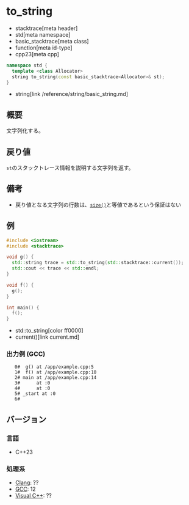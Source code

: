 # to_string
* stacktrace[meta header]
* std[meta namespace]
* basic_stacktrace[meta class]
* function[meta id-type]
* cpp23[meta cpp]

```cpp
namespace std {
  template <class Allocator>
  string to_string(const basic_stacktrace<Allocator>& st);
}
```
* string[link /reference/string/basic_string.md]

## 概要
文字列化する。


## 戻り値
`st`のスタックトレース情報を説明する文字列を返す。


## 備考
- 戻り値となる文字列の行数は、[`size()`](size.md)と等値であるという保証はない


## 例
```cpp example
#include <iostream>
#include <stacktrace>

void g() {
  std::string trace = std::to_string(std::stacktrace::current());
  std::cout << trace << std::endl;
}

void f() {
  g();
}

int main() {
  f();
}
```
* std::to_string[color ff0000]
* current()[link current.md]

### 出力例 (GCC)
```
   0#  g() at /app/example.cpp:5
   1#  f() at /app/example.cpp:10
   2# main at /app/example.cpp:14
   3#      at :0
   4#      at :0
   5# _start at :0
   6# 
```


## バージョン
### 言語
- C++23

### 処理系
- [Clang](/implementation.md#clang): ??
- [GCC](/implementation.md#gcc): 12
- [Visual C++](/implementation.md#visual_cpp): ??
